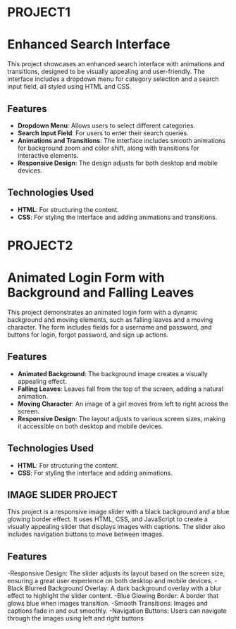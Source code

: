 # PROJECT1
# Enhanced Search Interface
This project showcases an enhanced search interface with animations and transitions, designed to be visually appealing and user-friendly. The interface includes a dropdown menu for category selection and a search input field, all styled using HTML and CSS.
## Features
- **Dropdown Menu**: Allows users to select different categories.
- **Search Input Field**: For users to enter their search queries.
- **Animations and Transitions**: The interface includes smooth animations for background zoom and color shift, along with transitions for interactive elements.
- **Responsive Design**: The design adjusts for both desktop and mobile devices.
## Technologies Used
- **HTML**: For structuring the content.
- **CSS**: For styling the interface and adding animations and transitions.

# PROJECT2
# Animated Login Form with Background and Falling Leaves
This project demonstrates an animated login form with a dynamic background and moving elements, such as falling leaves and a moving character. The form includes fields for a username and password, and buttons for login, forgot password, and sign up actions.

## Features
- **Animated Background**: The background image creates a visually appealing effect.
- **Falling Leaves**: Leaves fall from the top of the screen, adding a natural animation.
- **Moving Character**: An image of a girl moves from left to right across the screen.
- **Responsive Design**: The layout adjusts to various screen sizes, making it accessible on both desktop and mobile devices.

## Technologies Used
- **HTML**: For structuring the content.
- **CSS**: For styling the interface and adding animations.

## IMAGE SLIDER PROJECT
This project is a responsive image slider with a black background and a blue glowing border effect. It uses HTML, CSS, and JavaScript to create a visually appealing slider that displays images with captions. The slider also includes navigation buttons to move between images.

## Features
-Responsive Design: The slider adjusts its layout based on the screen size, ensuring a great user experience on both desktop and mobile devices.
-Black Blurred Background Overlay: A dark background overlay with a blur effect to highlight the slider content.
-Blue Glowing Border: A border that glows blue when images transition.
-Smooth Transitions: Images and captions fade in and out smoothly.
-Navigation Buttons: Users can navigate through the images using left and right buttons
